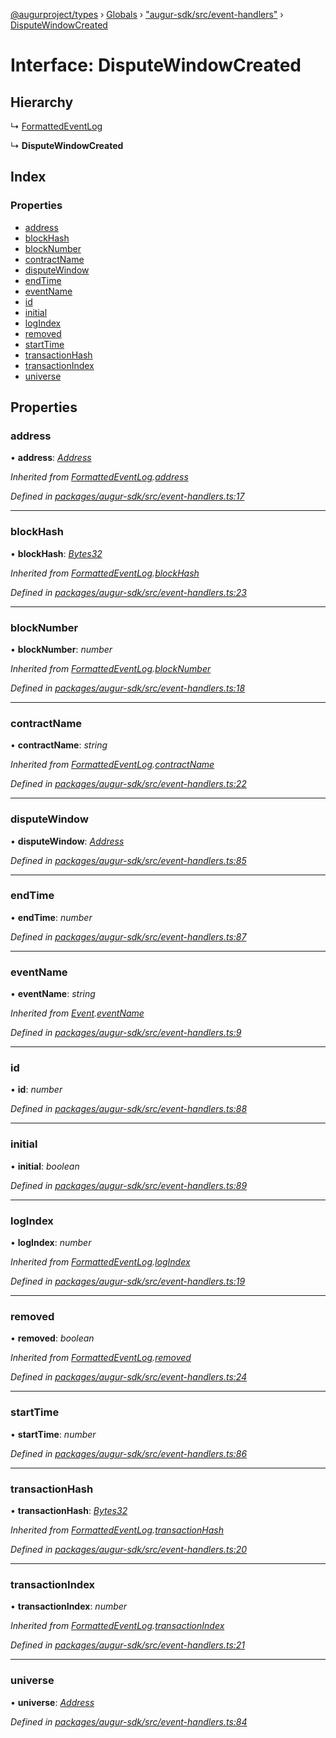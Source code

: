 [@augurproject/types](../README.md) › [Globals](../globals.md) › ["augur-sdk/src/event-handlers"](../modules/_augur_sdk_src_event_handlers_.md) › [DisputeWindowCreated](_augur_sdk_src_event_handlers_.disputewindowcreated.md)

# Interface: DisputeWindowCreated

## Hierarchy

  ↳ [FormattedEventLog](_augur_sdk_src_event_handlers_.formattedeventlog.md)

  ↳ **DisputeWindowCreated**

## Index

### Properties

* [address](_augur_sdk_src_event_handlers_.disputewindowcreated.md#address)
* [blockHash](_augur_sdk_src_event_handlers_.disputewindowcreated.md#blockhash)
* [blockNumber](_augur_sdk_src_event_handlers_.disputewindowcreated.md#blocknumber)
* [contractName](_augur_sdk_src_event_handlers_.disputewindowcreated.md#contractname)
* [disputeWindow](_augur_sdk_src_event_handlers_.disputewindowcreated.md#disputewindow)
* [endTime](_augur_sdk_src_event_handlers_.disputewindowcreated.md#endtime)
* [eventName](_augur_sdk_src_event_handlers_.disputewindowcreated.md#eventname)
* [id](_augur_sdk_src_event_handlers_.disputewindowcreated.md#id)
* [initial](_augur_sdk_src_event_handlers_.disputewindowcreated.md#initial)
* [logIndex](_augur_sdk_src_event_handlers_.disputewindowcreated.md#logindex)
* [removed](_augur_sdk_src_event_handlers_.disputewindowcreated.md#removed)
* [startTime](_augur_sdk_src_event_handlers_.disputewindowcreated.md#starttime)
* [transactionHash](_augur_sdk_src_event_handlers_.disputewindowcreated.md#transactionhash)
* [transactionIndex](_augur_sdk_src_event_handlers_.disputewindowcreated.md#transactionindex)
* [universe](_augur_sdk_src_event_handlers_.disputewindowcreated.md#universe)

## Properties

###  address

• **address**: *[Address](../modules/_augur_sdk_src_event_handlers_.md#address)*

*Inherited from [FormattedEventLog](_augur_sdk_src_event_handlers_.formattedeventlog.md).[address](_augur_sdk_src_event_handlers_.formattedeventlog.md#address)*

*Defined in [packages/augur-sdk/src/event-handlers.ts:17](https://github.com/AugurProject/augur/blob/69c4be52bf/packages/augur-sdk/src/event-handlers.ts#L17)*

___

###  blockHash

• **blockHash**: *[Bytes32](../modules/_augur_sdk_src_event_handlers_.md#bytes32)*

*Inherited from [FormattedEventLog](_augur_sdk_src_event_handlers_.formattedeventlog.md).[blockHash](_augur_sdk_src_event_handlers_.formattedeventlog.md#blockhash)*

*Defined in [packages/augur-sdk/src/event-handlers.ts:23](https://github.com/AugurProject/augur/blob/69c4be52bf/packages/augur-sdk/src/event-handlers.ts#L23)*

___

###  blockNumber

• **blockNumber**: *number*

*Inherited from [FormattedEventLog](_augur_sdk_src_event_handlers_.formattedeventlog.md).[blockNumber](_augur_sdk_src_event_handlers_.formattedeventlog.md#blocknumber)*

*Defined in [packages/augur-sdk/src/event-handlers.ts:18](https://github.com/AugurProject/augur/blob/69c4be52bf/packages/augur-sdk/src/event-handlers.ts#L18)*

___

###  contractName

• **contractName**: *string*

*Inherited from [FormattedEventLog](_augur_sdk_src_event_handlers_.formattedeventlog.md).[contractName](_augur_sdk_src_event_handlers_.formattedeventlog.md#contractname)*

*Defined in [packages/augur-sdk/src/event-handlers.ts:22](https://github.com/AugurProject/augur/blob/69c4be52bf/packages/augur-sdk/src/event-handlers.ts#L22)*

___

###  disputeWindow

• **disputeWindow**: *[Address](../modules/_augur_sdk_src_event_handlers_.md#address)*

*Defined in [packages/augur-sdk/src/event-handlers.ts:85](https://github.com/AugurProject/augur/blob/69c4be52bf/packages/augur-sdk/src/event-handlers.ts#L85)*

___

###  endTime

• **endTime**: *number*

*Defined in [packages/augur-sdk/src/event-handlers.ts:87](https://github.com/AugurProject/augur/blob/69c4be52bf/packages/augur-sdk/src/event-handlers.ts#L87)*

___

###  eventName

• **eventName**: *string*

*Inherited from [Event](_augur_sdk_src_event_handlers_.event.md).[eventName](_augur_sdk_src_event_handlers_.event.md#eventname)*

*Defined in [packages/augur-sdk/src/event-handlers.ts:9](https://github.com/AugurProject/augur/blob/69c4be52bf/packages/augur-sdk/src/event-handlers.ts#L9)*

___

###  id

• **id**: *number*

*Defined in [packages/augur-sdk/src/event-handlers.ts:88](https://github.com/AugurProject/augur/blob/69c4be52bf/packages/augur-sdk/src/event-handlers.ts#L88)*

___

###  initial

• **initial**: *boolean*

*Defined in [packages/augur-sdk/src/event-handlers.ts:89](https://github.com/AugurProject/augur/blob/69c4be52bf/packages/augur-sdk/src/event-handlers.ts#L89)*

___

###  logIndex

• **logIndex**: *number*

*Inherited from [FormattedEventLog](_augur_sdk_src_event_handlers_.formattedeventlog.md).[logIndex](_augur_sdk_src_event_handlers_.formattedeventlog.md#logindex)*

*Defined in [packages/augur-sdk/src/event-handlers.ts:19](https://github.com/AugurProject/augur/blob/69c4be52bf/packages/augur-sdk/src/event-handlers.ts#L19)*

___

###  removed

• **removed**: *boolean*

*Inherited from [FormattedEventLog](_augur_sdk_src_event_handlers_.formattedeventlog.md).[removed](_augur_sdk_src_event_handlers_.formattedeventlog.md#removed)*

*Defined in [packages/augur-sdk/src/event-handlers.ts:24](https://github.com/AugurProject/augur/blob/69c4be52bf/packages/augur-sdk/src/event-handlers.ts#L24)*

___

###  startTime

• **startTime**: *number*

*Defined in [packages/augur-sdk/src/event-handlers.ts:86](https://github.com/AugurProject/augur/blob/69c4be52bf/packages/augur-sdk/src/event-handlers.ts#L86)*

___

###  transactionHash

• **transactionHash**: *[Bytes32](../modules/_augur_sdk_src_event_handlers_.md#bytes32)*

*Inherited from [FormattedEventLog](_augur_sdk_src_event_handlers_.formattedeventlog.md).[transactionHash](_augur_sdk_src_event_handlers_.formattedeventlog.md#transactionhash)*

*Defined in [packages/augur-sdk/src/event-handlers.ts:20](https://github.com/AugurProject/augur/blob/69c4be52bf/packages/augur-sdk/src/event-handlers.ts#L20)*

___

###  transactionIndex

• **transactionIndex**: *number*

*Inherited from [FormattedEventLog](_augur_sdk_src_event_handlers_.formattedeventlog.md).[transactionIndex](_augur_sdk_src_event_handlers_.formattedeventlog.md#transactionindex)*

*Defined in [packages/augur-sdk/src/event-handlers.ts:21](https://github.com/AugurProject/augur/blob/69c4be52bf/packages/augur-sdk/src/event-handlers.ts#L21)*

___

###  universe

• **universe**: *[Address](../modules/_augur_sdk_src_event_handlers_.md#address)*

*Defined in [packages/augur-sdk/src/event-handlers.ts:84](https://github.com/AugurProject/augur/blob/69c4be52bf/packages/augur-sdk/src/event-handlers.ts#L84)*
